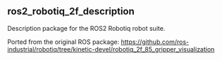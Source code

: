 ## ros2_robotiq_2f_description

Description package for the ROS2 Robotiq robot suite.

Ported from the original ROS package: https://github.com/ros-industrial/robotiq/tree/kinetic-devel/robotiq_2f_85_gripper_visualization